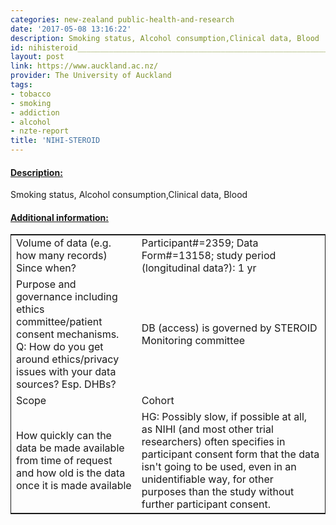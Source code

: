 ```yaml
---
categories: new-zealand public-health-and-research
date: '2017-05-08 13:16:22'
description: Smoking status, Alcohol consumption,Clinical data, Blood
id: nihisteroid________________________________________________________________
layout: post
link: https://www.auckland.ac.nz/
provider: The University of Auckland
tags:
- tobacco
- smoking
- addiction
- alcohol
- nzte-report
title: 'NIHI-STEROID                                                                '
---
```



 <h4> <u>Description:</u> </h4>
Smoking status, Alcohol consumption,Clinical data, Blood
 <h4> <u>Additional information:</u> </h4>
 <table style="border: 1px solid">
 <tr> <td width="40%">Volume of data (e.g. how many records)
Since when?</td> <td>Participant#=2359; Data Form#=13158; study period (longitudinal data?): 1 yr</td> </tr>
 <tr> <td width="40%">Purpose and governance including ethics committee/patient consent mechanisms. Q: How do you get around ethics/privacy issues with your data sources? Esp. DHBs?</td> <td>DB (access) is governed by STEROID Monitoring committee</td> </tr>
 <tr> <td width="40%">Scope</td> <td>Cohort</td> </tr>
 <tr> <td width="40%">How quickly can the data be made available from time of request and how old is the data once it is made available</td> <td>HG: Possibly slow, if possible at all, as NIHI (and most other trial researchers) often specifies in participant consent form that the data isn't going to be used, even in an unidentifiable way, for other purposes than the study without further participant consent.</td> </tr>
 </table>